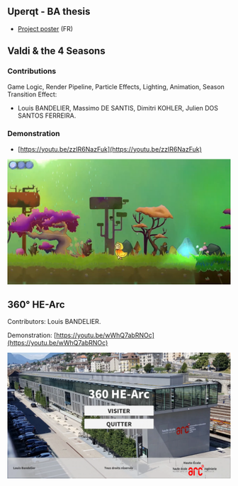 ## Uperqt - BA thesis
- [Project poster](uperqt_poster.pdf) (FR)

## Valdi & the 4 Seasons
### Contributions
Game Logic, Render Pipeline, Particle Effects, Lighting, Animation, Season Transition Effect:
- Louis BANDELIER, Massimo DE SANTIS, Dimitri KOHLER, Julien DOS SANTOS FERREIRA.

### Demonstration
- [https://youtu.be/zzIR6NazFuk](https://youtu.be/zzIR6NazFuk)

![Valdi & the 4 Seasons](valdi_cover.png)

## 360° HE-Arc
Contributors: Louis BANDELIER.

Demonstration: [https://youtu.be/wWhQ7abRNOc](https://youtu.be/wWhQ7abRNOc)

![360° HE-Arc](360_hearc_cover.png)
